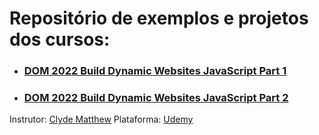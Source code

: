 # Repositório de exemplos e projetos dos cursos:

- ### [DOM 2022 Build Dynamic Websites JavaScript Part 1](https://www.udemy.com/course/build-interactive-websites-1/)
- ### [DOM 2022 Build Dynamic Websites JavaScript Part 2](https://www.udemy.com/course/build-dynamic-websites-dom-2/)

Instrutor: [Clyde Matthew](https://www.udemy.com/user/c9993219-3239-4b38-a5ec-d4c39885250b/?src=sac&kw=Clyde+Matthew)
Plataforma: [Udemy](https://www.udemy.com/)
